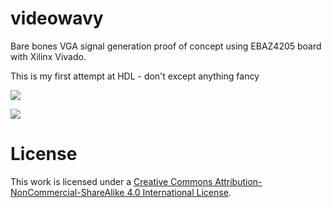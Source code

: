 # videowavy

Bare bones VGA signal generation proof of concept using EBAZ4205 board with Xilinx Vivado.

This is my first attempt at HDL - don't except anything fancy

![](videowavy-connection.jpg)

![](videowavy-colorbars.jpg) 

# License
This work is licensed under a [Creative Commons Attribution-NonCommercial-ShareAlike 4.0 International License][cc-by-nc-sa].

[cc-by-nc-sa]: http://creativecommons.org/licenses/by-nc-sa/4.0/
